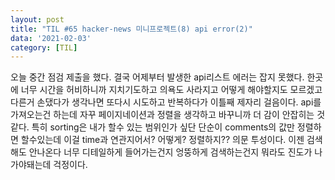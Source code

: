 ```yaml
---
layout: post
title: "TIL #65 hacker-news 미니프로젝트(8) api error(2)"
data: '2021-02-03'
category: [TIL]
---
```


오늘 중간 점검 제출을 했다. 결국 어제부터 발생한 api리스트 에러는 잡지 못했다. 한곳에 너무 시간을 허비하니까 지치기도하고 의욕도 사라지고 어떻게 해야할지도 모르겠고 다른거 손댔다가 생각나면 또다시 시도하고 반복하다가 이틀째 제자리 걸음이다. api를 가져오는건 하는데 자꾸 페이지네이션과 정렬을 생각하고 바꾸니까 더 감이 안잡히는 것같다. 특히 sorting은 내가 할수 있는 범위인가 싶단 단순이 comments의 값만 정렬하면 할수있는데 이걸 time과 연관지어서? 어떻게? 정렬하지?? 의문 투성이다. 이젠 검색해도 안나온다 너무 디테일하게 들어가는건지 엉뚱하게 검색하는건지 뭐라도 진도가 나가야돼는데 걱정이다.